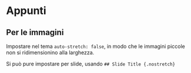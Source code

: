 # Appunti

## Per le immagini

Impostare nel tema `auto-stretch: false`, in modo che le immagini piccole non si ridimensionino alla larghezza.

Si può pure impostare per slide, usando `## Slide Title {.nostretch}`
